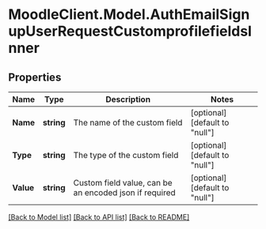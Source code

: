 # MoodleClient.Model.AuthEmailSignupUserRequestCustomprofilefieldsInner

## Properties

Name | Type | Description | Notes
------------ | ------------- | ------------- | -------------
**Name** | **string** | The name of the custom field | [optional] [default to "null"]
**Type** | **string** | The type of the custom field | [optional] [default to "null"]
**Value** | **string** | Custom field value, can be an encoded json if required | [optional] [default to "null"]

[[Back to Model list]](../README.md#documentation-for-models) [[Back to API list]](../README.md#documentation-for-api-endpoints) [[Back to README]](../README.md)

